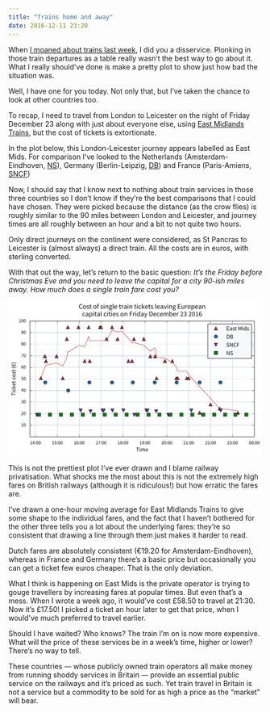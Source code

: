 ```yaml
---
title: "Trains home and away"
date: 2016-12-11 23:20
---
```


When [I moaned about trains last week][blog], I did you a disservice. Plonking in those train departures as a table really wasn’t the best way to go about it. What I really should’ve done is make a pretty plot to show just how bad the situation was.

[blog]: /2016/12/escape-to-the-country/

Well, I have one for you today. Not only that, but I’ve taken the chance to look at other countries too.

To recap, I need to travel from London to Leicester on the night of Friday December 23 along with just about everyone else, using [East Midlands Trains][], but the cost of tickets is extortionate.

In the plot below, this London-Leicester journey appears labelled as East Mids. For comparison I’ve looked to the Netherlands (Amsterdam-Eindhoven, [NS][]), Germany (Berlin-Leipzig, [DB][]) and France (Paris-Amiens, [SNCF][])

[East Midlands Trains]: https://en.wikipedia.org/wiki/East_Midlands_Trains
[NS]: https://en.wikipedia.org/wiki/Nederlandse_Spoorwegen
[DB]: https://en.wikipedia.org/wiki/Deutsche_Bahn
[SNCF]: https://en.wikipedia.org/wiki/SNCF

Now, I should say that I know next to nothing about train services in those three countries so I don’t know if they’re the best comparisons that I could have chosen. They were picked because the distance (as the crow flies) is roughly similar to the 90 miles between London and Leicester, and journey times are all roughly between an hour and a bit to not quite two hours.

Only direct journeys on the continent were considered, as St Pancras to Leicester is (almost always) a direct train. All the costs are in euros, with sterling converted.

With that out the way, let’s return to the basic question: *It’s the Friday before Christmas Eve and you need to leave the capital for a city 90-ish miles away. How much does a single train fare cost you?*

<p class="full-width">
    <a href="/images/2016-12-11-trains.svg">
        <img alt="A chart showing single train fares for selected journeys in England, France, Germany and the Netherlands on Friday December 23. English fares are high and erratic, whereas the others are relatively low and consistent."
             src="/images/2016-12-11-trains.svg"
             class="no-border">
    </a>
</p>

This is not the prettiest plot I’ve ever drawn and I blame railway privatisation. What shocks me the most about this is not the extremely high fares on British railways (although it is ridiculous!) but how erratic the fares are.

I’ve drawn a one-hour moving average for East Midlands Trains to give some shape to the individual fares, and the fact that I haven’t bothered for the other three tells you a lot about the underlying fares: they’re so consistent that drawing a line through them just makes it harder to read.

Dutch fares are absolutely consistent (€19.20 for Amsterdam-Eindhoven), whereas in France and Germany there’s a basic price but occasionally you can get a ticket few euros cheaper. That is the only deviation.

What I think is happening on East Mids is the private operator is trying to gouge travellers by increasing fares at popular times. But even that’s a mess. When I wrote a week ago, it would’ve cost £58.50 to travel at 21:30. Now it’s £17.50! I picked a ticket an hour later to get that price, when I would’ve much preferred to travel earlier.

Should I have waited? Who knows? The train I’m on is now more expensive. What will the price of these services be in a week’s time, higher or lower? There’s no way to tell.

These countries — whose publicly owned train operators all make money from running shoddy services in Britain — provide an essential public service on the railways and it’s priced as such. Yet train travel in Britain is not a service but a commodity to be sold for as high a price as the “market” will bear.
